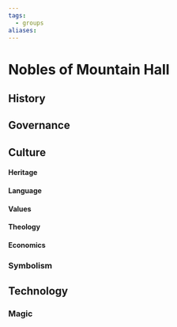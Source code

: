 ```yaml
---
tags:
  - groups
aliases:
---
```


# Nobles of Mountain Hall
## History
## Governance
## Culture
#### Heritage
#### Language
#### Values
#### Theology
#### Economics
### Symbolism
## Technology
### Magic